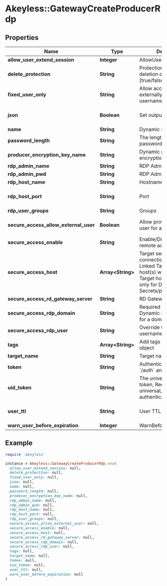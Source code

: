 # Akeyless::GatewayCreateProducerRdp

## Properties

| Name | Type | Description | Notes |
| ---- | ---- | ----------- | ----- |
| **allow_user_extend_session** | **Integer** | AllowUserExtendSession | [optional] |
| **delete_protection** | **String** | Protection from accidental deletion of this item [true/false] | [optional] |
| **fixed_user_only** | **String** | Allow access using externally (IdP) provided username [true/false] | [optional][default to &#39;false&#39;] |
| **json** | **Boolean** | Set output format to JSON | [optional][default to false] |
| **name** | **String** | Dynamic secret name |  |
| **password_length** | **String** | The length of the password to be generated | [optional] |
| **producer_encryption_key_name** | **String** | Dynamic producer encryption key | [optional] |
| **rdp_admin_name** | **String** | RDP Admin Name | [optional] |
| **rdp_admin_pwd** | **String** | RDP Admin password | [optional] |
| **rdp_host_name** | **String** | Hostname | [optional] |
| **rdp_host_port** | **String** | Port | [optional][default to &#39;22&#39;] |
| **rdp_user_groups** | **String** | Groups | [optional] |
| **secure_access_allow_external_user** | **Boolean** | Allow providing external user for a domain users | [optional][default to false] |
| **secure_access_enable** | **String** | Enable/Disable secure remote access [true/false] | [optional] |
| **secure_access_host** | **Array&lt;String&gt;** | Target servers for connections (In case of Linked Target association, host(s) will inherit Linked Target hosts - Relevant only for Dynamic Secrets/producers) | [optional] |
| **secure_access_rd_gateway_server** | **String** | RD Gateway server | [optional] |
| **secure_access_rdp_domain** | **String** | Required when the Dynamic Secret is used for a domain user | [optional] |
| **secure_access_rdp_user** | **String** | Override the RDP Domain username | [optional] |
| **tags** | **Array&lt;String&gt;** | Add tags attached to this object | [optional] |
| **target_name** | **String** | Target name | [optional] |
| **token** | **String** | Authentication token (see &#x60;/auth&#x60; and &#x60;/configure&#x60;) | [optional] |
| **uid_token** | **String** | The universal identity token, Required only for universal_identity authentication | [optional] |
| **user_ttl** | **String** | User TTL | [optional][default to &#39;60m&#39;] |
| **warn_user_before_expiration** | **Integer** | WarnBeforeUserExpiration | [optional] |

## Example

```ruby
require 'akeyless'

instance = Akeyless::GatewayCreateProducerRdp.new(
  allow_user_extend_session: null,
  delete_protection: null,
  fixed_user_only: null,
  json: null,
  name: null,
  password_length: null,
  producer_encryption_key_name: null,
  rdp_admin_name: null,
  rdp_admin_pwd: null,
  rdp_host_name: null,
  rdp_host_port: null,
  rdp_user_groups: null,
  secure_access_allow_external_user: null,
  secure_access_enable: null,
  secure_access_host: null,
  secure_access_rd_gateway_server: null,
  secure_access_rdp_domain: null,
  secure_access_rdp_user: null,
  tags: null,
  target_name: null,
  token: null,
  uid_token: null,
  user_ttl: null,
  warn_user_before_expiration: null
)
```

